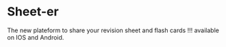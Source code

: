 # Sheet-er
The new plateform to share your revision sheet and flash cards !!! available on IOS and Android.
